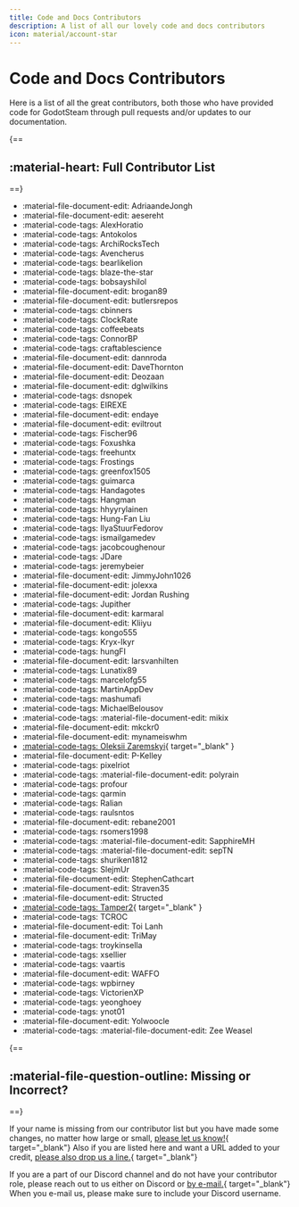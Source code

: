 ```yaml
---
title: Code and Docs Contributors
description: A list of all our lovely code and docs contributors
icon: material/account-star
---
```


# Code and Docs Contributors

Here is a list of all the great contributors, both those who have provided code for GodotSteam through pull requests and/or updates to our documentation.

{==
## :material-heart: Full Contributor List
==}

<div class="grid cards contrib_list" markdown>

- :material-file-document-edit: AdriaandeJongh
- :material-file-document-edit: aesereht
- :material-code-tags: AlexHoratio
- :material-code-tags: Antokolos
- :material-code-tags: ArchiRocksTech
- :material-code-tags: Avencherus
- :material-code-tags: bearlikelion
- :material-code-tags: blaze-the-star
- :material-code-tags: bobsayshilol
- :material-file-document-edit: brogan89
- :material-file-document-edit: butlersrepos
- :material-code-tags: cbinners
- :material-code-tags: ClockRate
- :material-code-tags: coffeebeats
- :material-code-tags: ConnorBP
- :material-code-tags: craftablescience
- :material-file-document-edit: dannroda
- :material-file-document-edit: DaveThornton
- :material-file-document-edit: Deozaan
- :material-file-document-edit: dglwilkins
- :material-code-tags: dsnopek
- :material-code-tags: EIREXE
- :material-file-document-edit: endaye
- :material-file-document-edit: eviltrout
- :material-code-tags: Fischer96
- :material-code-tags: Foxushka
- :material-code-tags: freehuntx
- :material-code-tags: Frostings
- :material-code-tags: greenfox1505
- :material-code-tags: guimarca
- :material-code-tags: Handagotes
- :material-code-tags: Hangman
- :material-code-tags: hhyyrylainen
- :material-code-tags: Hung-Fan Liu
- :material-code-tags: IlyaStuurFedorov
- :material-code-tags: ismailgamedev
- :material-code-tags: jacobcoughenour
- :material-code-tags: JDare
- :material-code-tags: jeremybeier
- :material-file-document-edit: JimmyJohn1026
- :material-file-document-edit: jolexxa
- :material-file-document-edit: Jordan Rushing
- :material-code-tags: Jupither
- :material-file-document-edit: karmaral
- :material-file-document-edit: Kliiyu
- :material-code-tags: kongo555
- :material-code-tags: Kryx-Ikyr
- :material-code-tags: hungFI
- :material-file-document-edit: larsvanhilten
- :material-code-tags: Lunatix89
- :material-code-tags: marcelofg55
- :material-code-tags: MartinAppDev
- :material-code-tags: mashumafi
- :material-code-tags: MichaelBelousov
- :material-code-tags: :material-file-document-edit: mikix
- :material-file-document-edit: mkckr0
- :material-file-document-edit: mynameiswhm
- [:material-code-tags: Oleksii Zaremskyi](https://savelife.in.ua/){ target="\_blank" }
- :material-file-document-edit: P-Kelley
- :material-code-tags: pixelriot
- :material-code-tags: :material-file-document-edit: polyrain
- :material-code-tags: profour
- :material-code-tags: qarmin
- :material-code-tags: Ralian
- :material-code-tags: raulsntos
- :material-file-document-edit: rebane2001
- :material-code-tags: rsomers1998
- :material-code-tags: :material-file-document-edit: SapphireMH
- :material-code-tags: :material-file-document-edit: sepTN
- :material-code-tags: shuriken1812
- :material-code-tags: SlejmUr
- :material-file-document-edit: StephenCathcart
- :material-file-document-edit: Straven35
- :material-file-document-edit: Structed
- [:material-code-tags: Tamper2](https://honkofheroes.com/){ target="\_blank" }
- :material-code-tags: TCROC
- :material-file-document-edit: Toi Lanh
- :material-file-document-edit: TriMay
- :material-code-tags: troykinsella
- :material-code-tags: xsellier
- :material-code-tags: vaartis
- :material-file-document-edit: WAFFO
- :material-code-tags: wpbirney
- :material-code-tags: VictorienXP
- :material-code-tags: yeonghoey
- :material-code-tags: ynot01
- :material-file-document-edit: Yolwoocle
- :material-code-tags: :material-file-document-edit: Zee Weasel

</div>

{==
## :material-file-question-outline: Missing or Incorrect?
==}

If your name is missing from our contributor list but you have made some changes, no matter how large or small, [please let us know!](mailto:contributors@godotsteam.com){ target="\_blank"}  Also if you are listed here and want a URL added to your credit, [please also drop us a line.](mailto:contributors@godotsteam.com){ target="\_blank"}

If you are a part of our Discord channel and do not have your contributor role, please reach out to us either on Discord or [by e-mail.](mailto:contributors@godotsteam.com){ target="\_blank"} When you e-mail us, please make sure to include your Discord username.